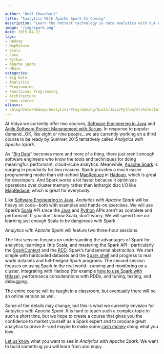 ```yaml
---

author: "Neil Chaudhuri"
title: "Analytics With Apache Spark Is Coming"
description: "Learn the hottest technology in data analytics with our Apache Spark course coming in Summer 2015."
image: "/img/spark.png"
date: 2015-04-22
tags:
- Hadoop
- MapReduce
- Scala
- Java
- Python
- Apache Spark
- HBase
categories: 
- Big Data
- Analytics
- Programming
- Functional Programming
- Architecture
- Open-source
aliases:
- /blog/Data/Hadoop/Analytics/Programming/Scala/Java/Python/Architecture/2015/04/22/analytics-with-apache-spark-is-coming
---
```


At Vidya we currently offer two courses, [Software Engineering in Java](/course/Java/Programming/2015/01/07/software-engineering-in-java)
and [Agile Software Project Management with Scrum](/course/Agile/Scrum/Projects/2015/01/07/agile-software-project-management-with-scrum).
In response to popular demand...OK, like eight or nine people...we are currently working on a third course to be ready
by Summer 2015 tentatively called *Analytics with Apache Spark*.



As “[Big Data](/categories/big-data)” becomes more and more of a thing, there just aren’t enough software engineers who know the tools and
techniques for doing meaningful, performant, cloud-scale analytics. Meanwhile, [Apache Spark](/tags/apache-spark) is
surging in popularity for two reasons. Spark provides a much easier programming model than old-school
[MapReduce](/tags/mapreduce) in [Hadoop](/tags/hadoop), which
is great for developers. And Spark works a lot faster because it optimizes operations over cluster memory rather than
lethargic disc I/O like [MapReduce](tags/mapreduce), which is great for everybody.

Like [Software Engineering in Java](/course/software-engineering-in-java), *Analytics with
Apache Spark* will be heavy on code--both with examples and hands-on exercises. We will use Spark’s [Scala](/tags/scala)
API since the [Java](/tags/java) and [Python](/tags/python) APIs aren’t as complete and performant. If you
don’t know Scala, don’t worry. We will spend time on learning just enough Scala to be dangerous with Spark.

*Analytics with Apache Spark* will feature two three-hour sessions.

The first session focuses on understanding the advantages of Spark for analytics, learning a little Scala, and
mastering the Spark API--particularly the [SparkContext](https://spark.apache.org/docs/latest/api/scala/index.html#org.apache.spark.SparkContext)
and the [RDD](https://spark.apache.org/docs/latest/api/scala/index.html#org.apache.spark.rdd.RDD), Spark’s fundamental
abstraction. We start simple with hardcoded datasets and the [Spark shell](https://spark.apache.org/docs/latest/quick-start.html) and progress to real world datasets and
full-fledged Spark programs. The second session focuses on using Spark in the real world--running and monitoring on a
cluster, integrating with Hadoop (for example [how to use Spark with HBase](/blog/Programming/Scala/Java/Data/Hadoop/Analytics/2014/01/25/lighting-a-spark-with-hbase)),
performance considerations with RDDs, and tuning, testing, and debugging.

The entire course will be taught in a classroom, but eventually there will be an online version as well. 

Some of the details may change, but this is what we currently envision for *Analytics with Apache Spark*. It is hard to
teach such a complex topic in such a short time, but we hope to create a course that gives you the confidence
to market yourself as a Spark expert and to produce great analytics to prove it--and maybe to make some
[cash money](https://www.youtube.com/watch?v=JDwHor1h7L4) doing what you love.

[Let us know](/contact) what you want to see in *Analytics with Apache Spark*. We want to build something you will learn from and enjoy.

